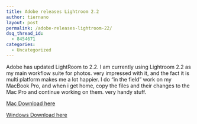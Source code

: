 ```yaml
---
title: Adobe releases Lightroom 2.2
author: tiernano
layout: post
permalink: /adobe-releases-lightroom-22/
dsq_thread_id:
  - 8454671
categories:
  - Uncategorized
---
```

Adobe has updated LightRoom to 2.2. I am currently using Lightroom 2.2 as my main workflow suite for photos. very impressed with it, and the fact it is multi platform makes me a lot happier. I do &#8220;in the field&#8221; work on my MacBook Pro, and when i get home, copy the files and their changes to the Mac Pro and continue working on them. very handy stuff.

[Mac Download here][1]

[Windows Download here][2]

 [1]: http://www.adobe.com/support/downloads/detail.jsp?ftpID=4233
 [2]: http://www.adobe.com/support/downloads/detail.jsp?ftpID=4234